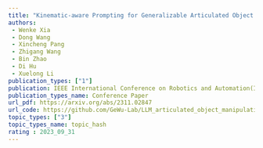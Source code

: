 ```yaml
---  
title: "Kinematic-aware Prompting for Generalizable Articulated Object Manipulation with LLMs"  
authors:  
 - Wenke Xia
 - Dong Wang
 - Xincheng Pang
 - Zhigang Wang
 - Bin Zhao
 - Di Hu  
 - Xuelong Li
publication_types: ["1"]  
publication: IEEE International Conference on Robotics and Automation(ICRA) 2024
publication_types_name: Conference Paper  
url_pdf: https://arxiv.org/abs/2311.02847
url_code: https://github.com/GeWu-Lab/LLM_articulated_object_manipulation/tree/main
topic_types: ["3"]
topic_types_name: topic_hash
rating : 2023_09_31
---  
```

